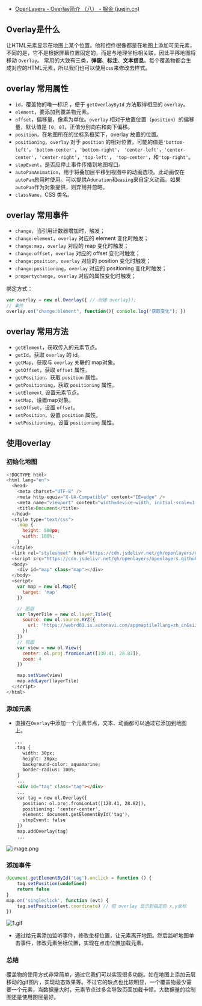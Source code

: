 - [OpenLayers - Overlay简介 （八） - 掘金 (juejin.cn)](https://juejin.cn/post/6997634867882131464)

## Overlay是什么

让HTML元素显示在地图上某个位置。他和控件很像都是在地图上添加可见元素，不同的是，它不是根据屏幕位置固定的，而是与地理坐标相关联，因此平移地图将移动 `Overlay`。
 常用的大致有三类，**弹窗**、**标注**、**文本信息**。每个覆盖物都会生成对应的HTML元素，所以我们也可以使用`css`来修改去样式。

## overlay 常用属性

- `id`，覆盖物的唯一标识 ，便于 `getOverlayById` 方法取得相应的 `overlay`。
- `element`，要添加到覆盖物元素。
- `offset`，偏移量，像素为单位。`overlay` 相对于放置位置（`position`）的偏移量，默认值是 `[0, 0]`，正值分别向右和向下偏移。
- `position`，在地图所在的坐标系框架下，overlay 放置的位置。
- `positioning`，`overlay` 对于 `position` 的相对位置，可能的值是`'bottom-left'`，`'bottom-center'`，`'bottom-right'`， `'center-left'`，`'center-center'`，`'center-right'`，`'top-left'`， `'top-center'`，和`'top-right'`。
- `stopEvent`，是否应停止事件传播到地图视口。
- `autoPanAnimation`，用于将叠加层平移到视图中的动画选项。此动画仅在`autoPan`启用时使用。可以提供A`duration`和`easing`来自定义动画。如果`autoPan`作为对象提供，则弃用并忽略。
- `className`，CSS 类名。

## overlay 常用事件

- `change`，当引用计数器增加时，触发；
- `change:element`，`overlay` 对应的 element 变化时触发；
- `change:map`，`overlay` 对应的 map 变化时触发；
- `change:offset`，`overlay` 对应的 offset 变化时触发；
- `change:position`，`overlay` 对应的 position 变化时触发；
- `change:positioning`，`overlay` 对应的 positioning 变化时触发；
- `propertychange`，`overlay` 对应的属性变化时触发；

绑定方式：

```js
var overlay = new ol.Overlay({ // 创建 overlay});
// 事件 
overlay.on("change:element", function(){ console.log("获取变化"); })
```

## overlay 常用方法

- `getElement`，获取传入的元素节点。
- `getId`，获取 `overlay` 的 id。
- `getMap`，获取与 `overlay` 关联的 map对象。
- `getOffset`，获取 `offset` 属性。
- `getPosition`，获取 `position` 属性。
- `getPositioning`，获取 `positioning` 属性。
- `setElement`, 设置元素节点。
- `setMap`，设置map对象。
- `setOffset`，设置 `offset`。
- `setPosition`，设置 `position` 属性。
- `setPositioning`，设置 `positioning` 属性。

## 使用overlay

### 初始化地图

```js
<!DOCTYPE html>
<html lang="en">
  <head>
    <meta charset="UTF-8" />
    <meta http-equiv="X-UA-Compatible" content="IE=edge" />
    <meta name="viewport" content="width=device-width, initial-scale=1.0" />
    <title>Document</title>
  </head>
  <style type="text/css">
    .map {
      height: 500px;
      width: 100%;
    }
  </style>
  <link rel="stylesheet" href="https://cdn.jsdelivr.net/gh/openlayers/openlayers.github.io@master/en/v6.6.1/css/ol.css" />
  <script src="https://cdn.jsdelivr.net/gh/openlayers/openlayers.github.io@master/en/v6.6.1/build/ol.js"></script>
  <body>
    <div id="map" class="map"></div>
  </body>
  <script>
    var map = new ol.Map({
      target: 'map'
    })

    // 图层
    var layerTile = new ol.layer.Tile({
      source: new ol.source.XYZ({
        url: 'https://webrd01.is.autonavi.com/appmaptile?lang=zh_cn&size=1&scale=1&style=8&x={x}&y={y}&z={z}'
      })
    })
    // 视图
    var view = new ol.View({
      center: ol.proj.fromLonLat([130.41, 28.82]),
      zoom: 4
    })

    map.setView(view)
    map.addLayer(layerTile)
  </script>
</html>
```

### 添加元素

- 直接在`Overlay`中添加一个元素节点，文本、动画都可以通过它添加到地图上。

```html
   ...
   .tag {
      width: 30px;
      height: 30px;
      background-color: aquamarine;
      border-radius: 100%;
    }
    ...
    <div id="tag" class="tag"></div>
    ...
    var tag = new ol.Overlay({
      position: ol.proj.fromLonLat([120.41, 28.82]),
      positioning: 'center-center',
      element: document.getElementById('tag'),
      stopEvent: false
    })
    map.addOverlay(tag)
    ...
```

![image.png](https://p9-juejin.byteimg.com/tos-cn-i-k3u1fbpfcp/67aaa2dc33784691af4cd1f81f94f2ec~tplv-k3u1fbpfcp-zoom-in-crop-mark:1304:0:0:0.awebp)

### 添加事件

```js
document.getElementById('tag').onclick = function () {
    tag.setPosition(undefined)
    return false
}
map.on('singleclick', function (evt) {
    tag.setPosition(evt.coordinate) // 把 overlay 显示到指定的 x,y坐标
})
```

![1.gif](https://p9-juejin.byteimg.com/tos-cn-i-k3u1fbpfcp/b1cc7b599ce54a1b895a6846d574c23c~tplv-k3u1fbpfcp-zoom-in-crop-mark:1304:0:0:0.awebp)

- 通过给元素添加监听事件，修改坐标位置，让元素离开地图。然后监听地图单击事件，修改元素坐标位置，实现在点击位置加载元素。

### 总结

覆盖物的使用方式非常简单，通过它我们可以实现很多功能。如在地图上添加云层移动的gif图片，实现动态效果等。不过它的缺点也比较明显，一个覆盖物最少需要一个元素，当数据量大时，元素节点过多会导致页面加载卡顿。大数据量的绘制图还是使用图层最好。